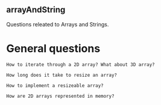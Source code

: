 ## arrayAndString

Questions releated to Arrays and Strings.

# General questions
    How to iterate through a 2D array? What about 3D array?
    
    How long does it take to resize an array?
    
    How to implement a resizeable array?
    
    How are 2D arrays represented in memory?